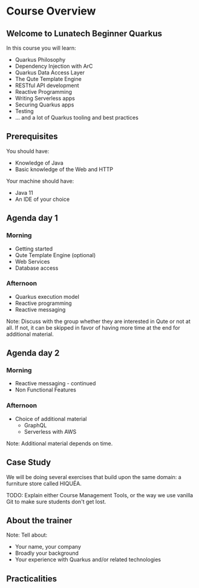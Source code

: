 # Course Overview


## Welcome to Lunatech Beginner Quarkus

In this course you will learn:

 * Quarkus Philosophy
 * Dependency Injection with ArC 
 * Quarkus Data Access Layer
 * The Qute Template Engine
 * RESTful API development
 * Reactive Programming
 * Writing Serverless apps
 * Securing Quarkus apps  
 * Testing  
 * ... and a lot of Quarkus tooling and best practices


## Prerequisites

You should have:

* Knowledge of Java 
* Basic knowledge of the Web and HTTP

Your machine should have:

* Java 11
* An IDE of your choice


## Agenda day 1

### Morning

* Getting started
* Qute Template Engine (optional)
* Web Services
* Database access

### Afternoon

* Quarkus execution model
* Reactive programming
* Reactive messaging  

Note:
Discuss with the group whether they are interested in Qute or not at all. If not, it can be skipped in favor of having more time at the end for additional material.


## Agenda day 2

### Morning

* Reactive messaging - continued
* Non Functional Features

### Afternoon

* Choice of additional material
    - GraphQL
    - Serverless with AWS

Note:
Additional material depends on time.


## Case Study

We will be doing several exercises that build upon the same domain: a furniture store called HIQUÉA. 

TODO: Explain either Course Management Tools, or the way we use vanilla Git to make sure students don't get lost. 


## About the trainer

Note: 
Tell about:
* Your name, your company
* Broadly your background
* Your experience with Quarkus and/or related technologies

## Practicalities

